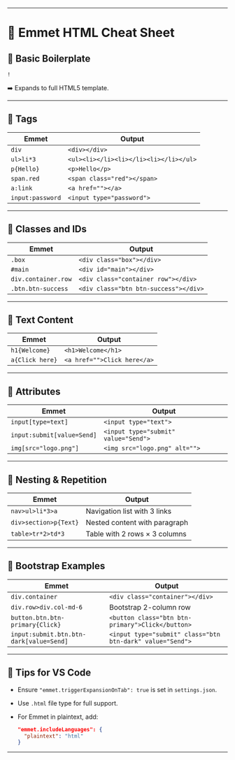 
---

# 🌟 Emmet HTML Cheat Sheet

## 🔹 Basic Boilerplate

```emmet
!
```

➡️ Expands to full HTML5 template.

---

## 🔹 Tags

| Emmet            | Output                                 |
| ---------------- | -------------------------------------- |
| `div`            | `<div></div>`                          |
| `ul>li*3`        | `<ul><li></li><li></li><li></li></ul>` |
| `p{Hello}`       | `<p>Hello</p>`                         |
| `span.red`       | `<span class="red"></span>`            |
| `a:link`         | `<a href=""></a>`                      |
| `input:password` | `<input type="password">`              |

---

## 🔹 Classes and IDs

| Emmet               | Output                                |
| ------------------- | ------------------------------------- |
| `.box`              | `<div class="box"></div>`             |
| `#main`             | `<div id="main"></div>`               |
| `div.container.row` | `<div class="container row"></div>`   |
| `.btn.btn-success`  | `<div class="btn btn-success"></div>` |

---

## 🔹 Text Content

| Emmet           | Output                      |
| --------------- | --------------------------- |
| `h1{Welcome}`   | `<h1>Welcome</h1>`          |
| `a{Click here}` | `<a href="">Click here</a>` |

---

## 🔹 Attributes

| Emmet                      | Output                               |
| -------------------------- | ------------------------------------ |
| `input[type=text]`         | `<input type="text">`                |
| `input:submit[value=Send]` | `<input type="submit" value="Send">` |
| `img[src="logo.png"]`      | `<img src="logo.png" alt="">`        |

---

## 🔹 Nesting & Repetition

| Emmet                 | Output                        |
| --------------------- | ----------------------------- |
| `nav>ul>li*3>a`       | Navigation list with 3 links  |
| `div>section>p{Text}` | Nested content with paragraph |
| `table>tr*2>td*3`     | Table with 2 rows × 3 columns |

---

## 🔹 Bootstrap Examples

| Emmet                                   | Output                                                    |
| --------------------------------------- | --------------------------------------------------------- |
| `div.container`                         | `<div class="container"></div>`                           |
| `div.row>div.col-md-6`                  | Bootstrap 2-column row                                    |
| `button.btn.btn-primary{Click}`         | `<button class="btn btn-primary">Click</button>`          |
| `input:submit.btn.btn-dark[value=Send]` | `<input type="submit" class="btn btn-dark" value="Send">` |

---

## 🔹 Tips for VS Code

* Ensure `"emmet.triggerExpansionOnTab": true` is set in `settings.json`.
* Use `.html` file type for full support.
* For Emmet in plaintext, add:

  ```json
  "emmet.includeLanguages": {
    "plaintext": "html"
  }
  ```

---


